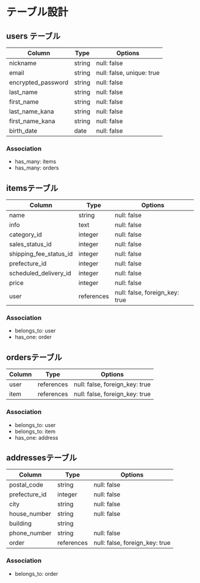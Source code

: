 # テーブル設計

## users テーブル

| Column               | Type   | Options     |
| ---------------      | ------ | ----------- |
| nickname             | string | null: false |
| email                | string | null: false, unique: true |
| encrypted_password   | string | null: false |
| last_name            | string | null: false |
| first_name           | string | null: false |
| last_name_kana       | string | null: false |
| first_name_kana      | string | null: false |
| birth_date           | date   | null: false |

### Association
- has_many: items
- has_many: orders

## itemsテーブル

| Column                  | Type       | Options     |
| ----------------------  | ------     | ----------- |
| name                    | string     | null: false |
| info                    | text       | null: false |
| category_id             | integer    | null: false |
| sales_status_id         | integer    | null: false |
| shipping_fee_status_id  | integer    | null: false |
| prefecture_id           | integer    | null: false |
| scheduled_delivery_id   | integer    | null: false |
| price                   | integer    | null: false |
| user                    | references | null: false, foreign_key: true |


### Association
- belongs_to: user
- has_one: order

## ordersテーブル
| Column                  | Type        | Options                        |
| ----------------------  | ----------  | ------------------------------ |
| user                    | references  | null: false, foreign_key: true |
| item                    | references  | null: false, foreign_key: true |


### Association

- belongs_to: user
- belongs_to: item
- has_one: address

## addressesテーブル
| Column          | Type       | Options     |
| --------------- | -----------| ----------- |
| postal_code     | string     | null: false |
| prefecture_id   | integer    | null: false |
| city            | string     | null: false |
| house_number    | string     | null: false |
| building        | string     |             |
| phone_number    | string     | null: false |
| order           | references | null: false, foreign_key: true |


### Association
- belongs_to: order